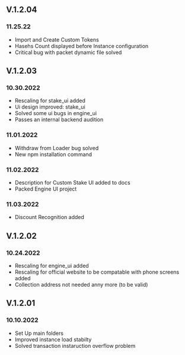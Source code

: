 ## **V.1.2.04** 
### 11.25.22
- Import and Create Custom Tokens
- Hasehs Count displayed before Instance configuration
- Critical bug with packet dynamic file solved

## **V.1.2.03** 
### 10.30.2022
- Rescaling for stake_ui added
- Ui design improved: stake_ui
- Solved some ui bugs in engine_ui
- Passes an internal backend audition
### 11.01.2022
- Withdraw from Loader bug solved
- New npm installation command
### 11.02.2022
- Description for Custom Stake UI added to docs
- Packed Engine UI project
### 11.03.2022
- Discount Recognition added

## **V.1.2.02** 
### 10.24.2022
- Rescaling for engine_ui added
- Rescaling for official website to be compatable with phone screens added
- Collection address not needed anny more (to be valid)

## **V.1.2.01** 
### 10.10.2022
- Set Up main folders
- Improved instance load stabilty
- Solved transaction instaruction overflow problem
